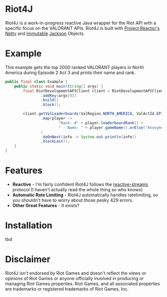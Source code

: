 # Riot4J
Riot4J is a work-in-progress reactive Java wrapper for the Riot API with a specific focus on the VALORANT APIs.
Riot4J is built with [Project Reactor's](https://projectreactor.io/) [Netty](https://github.com/reactor/reactor-netty) and
[Immutable](https://immutables.github.io/) [Jackson](https://github.com/FasterXML/jackson-databind) Objects.
# Example
This example gets the top 2000 ranked VALORANT players in North America during Episode 2 Act 3 and prints their name and rank.
```java
public final class Example {
    public static void main(String[] args) {
        final RiotDevelopmentAPIClient client = RiotDevelopmentAPIClient.builder()
                .addKey(args[0])
                .build()
                .block();

        client.getValLeaderboards(ValRegion.NORTH_AMERICA, ValActId.EPISODE_TWO_ACT_THREE, 0, 2000)
                .map(player -> 
                        "Rank: #" + player.leaderboardRank() + 
                        " - Name: " + player.gameName().orElse("Anonymous")
                )
                .doOnNext(info -> System.out.println(info))
                .blockLast();
    }
}
``` 
# Features
- **Reactive** - I'm fairly confident Riot4J follows the [reactive-streams](http://www.reactive-streams.org/) protocol (I haven't actually read the whole thing so who knows)
- **Automatic Rate Limiting** - Riot4J automatically handles ratelimiting, so you shouldn't have to worry about those pesky 429 errors.
- **Other Great Features** - It exists?
# Installation
tbd 
# Disclaimer
Riot4J isn't endorsed by Riot Games and doesn't reflect the views or opinions of Riot Games or anyone officially involved in producing or managing Riot Games properties. Riot Games, and all associated properties are trademarks or registered trademarks of Riot Games, Inc.